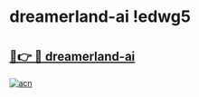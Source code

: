 # dreamerland-ai !edwg5

# <h2><a href="https://pnhhs7.esa.edu.pl?title=dreamerland-ai&ref=edwg5">🔗👉 🔴 dreamerland-ai</a></h2>

[![acn](https://github.com/user-attachments/assets/0f9c940e-d8b0-45ae-aac7-cd30a18b3e1c)](https://pnhhs7.esa.edu.pl?title=dreamerland-ai&ref=edwg5)


